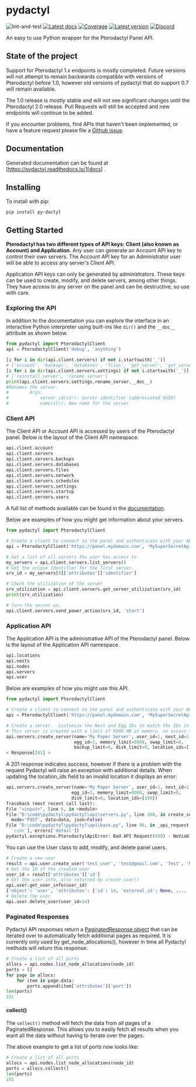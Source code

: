 # pydactyl

![lint-and-test]
[![Latest docs][docs-img]][docs]
[![Coverage][codecov-img]][codecov]
[![Latest version][pypi-img]][pypi]
[![Discord][discord-img]][discord-join]

An easy to use Python wrapper for the Pterodactyl Panel API.

## State of the project

Support for Pterodactyl 1.x endpoints is mostly completed. Future versions will
not attempt to remain backwards compatible with versions of Pterodactyl before
1.0, however old versions of pydactyl that do support 0.7 will remain available.

The 1.0 release is mostly stable and will not see significant changes until the
Pterodactyl 2.0 release. Pull Requests will still be accepted and new endpoints
will continue to be added.

If you encounter problems, find APIs that haven't been implemented, or have a
feature request please file a [Github issue][issues].

## Documentation

Generated documentation can be found at [https://pydactyl.readthedocs.io/][docs]
.

## Installing

To install with pip:

```shell
pip install py-dactyl
```

## Getting Started

**Pterodactyl has two different types of API keys: Client (also known as 
Account) and Application.**  Any user can generate an Account API key to 
control their own servers.  The Account API key for an Administrator user will
be able to access any server's Client API.

Application API keys can only be generated by administrators.  These keys can be used to create, modify, and delete servers, among other things.  They have access to any server on the panel and can be destructive, so use with care.

### Exploring the API
In addition to the documentation you can explore the interface in an 
interactive Python interpreter using built-ins like `dir()` and the
`__doc__` attribute as shown below.

```python
from pydactyl import PterodactylClient
api = PterodactylClient('debug', 'anything')

[i for i in dir(api.client.servers) if not i.startswith('_')]
# ['account', 'backups', 'databases', 'files', 'get_server', 'get_server_utilization', 'list_permissions', 'list_servers', 'network', 'schedules', 'send_console_command', 'send_power_action', 'servers', 'settings', 'startup', 'users']
[i for i in dir(api.client.servers.settings) if not i.startswith('_')]
# ['reinstall_server', 'rename_server']
print(api.client.servers.settings.rename_server.__doc__)
#Renames the server.
#        Args:
#            server_id(str): Server identifier (abbreviated UUID)
#            name(str): New name for the server
```

### Client API
The Client API or Account API is accessed by users of the Pterodactyl panel. 
Below is the layout of the Client API namespace.

```python
api.client.account
api.client.servers
api.client.servers.backups
api.client.servers.databases
api.client.servers.files
api.client.servers.network
api.client.servers.schedules
api.client.servers.settings
api.client.servers.startup
api.client.servers.users
```

A full list of methods available can be found in the [documentation][docs]. 


Below are examples of how you might get information about your servers.

```python
from pydactyl import PterodactylClient

# Create a client to connect to the panel and authenticate with your API key.
api = PterodactylClient('https://panel.mydomain.com', 'MySuperSecretApiKey')

# Get a list of all servers the user has access to
my_servers = api.client.servers.list_servers()
# Get the unique identifier for the first server.
srv_id = my_servers[0]['attributes']['identifier']

# Check the utilization of the server
srv_utilization = api.client.servers.get_server_utilization(srv_id)
print(srv_utilization)

# Turn the server on.
api.client.servers.send_power_action(srv_id, 'start')
```

### Application API
The Application API is the administrative API of the Pterodactyl panel. 
Below is the layout of the Application API namespace.

```python
api.locations
api.nests
api.nodes
api.servers
api.user
```

Below are examples of how you might use this API.

```python
from pydactyl import PterodactylClient

# Create a client to connect to the panel and authenticate with your API key.
api = PterodactylClient('https://panel.mydomain.com', 'MySuperSecretApiKey')

# Create a server.  Customize the Nest and Egg IDs to match the IDs in your panel.
# This server is created with a limit of 8000 MB of memory, no access to swap, unlimited disk space, in location_id 1.
api.servers.create_server(name='My Paper Server', user_id=1, nest_id=1,
                          egg_id=3, memory_limit=8000, swap_limit=0,
                          backup_limit=0, disk_limit=0, location_ids=[1])
< Response[201] >
```

A 201 response indicates success, however if there is a problem with the request
Pydactyl will raise an exception with additional details. When updating the
location_ids field to an invalid location it displays an error:

 ```python
api.servers.create_server(name='My Paper Server', user_id=1, nest_id=1,
                          egg_id=3, memory_limit=8000, swap_limit=0,
                          disk_limit=0, location_ids=[199])
Traceback (most recent call last):
 File "<input>", line 6, in <module>
 File "D:\code\pydactyl\pydactyl\api\servers.py", line 268, in create_server
   mode='POST', data=data, json=False)
 File "D:\code\pydactyl\pydactyl\api\base.py", line 98, in _api_request
   'code'], errors['detail'])
pydactyl.exceptions.PterodactylApiError: Bad API Request(400) - NoViableNodeException - No nodes satisfying the requirements specified for automatic deployment could be found.
```

You can use the User class to add, modify, and delete panel users.

```python
# Create a new user
result = api.user.create_user('test_user', 'test@gmail.com', 'Test', 'Name')
# Get the ID of the created user
user_id = result['attributes']['id']
# Get the user info, also returned by create_user()
api.user.get_user_info(user_id)
{'object': 'user', 'attributes': {'id': 14, 'external_id': None, ....
# Delete the user
api.user.delete_user(user_id=14)
```

### Paginated Responses

Pydactyl API responses return a [PaginatedResponse object](pydactyl/responses.py#L4) that can be iterated
over to automatically fetch additional pages as required. It is currently only
used by get_node_allocations(), however in time all Pydactyl methods will return
this response.

```python
# Create a list of all ports
allocs = api.nodes.list_node_allocations(node_id)
ports = []
for page in allocs:
    for item in page.data:
        ports.append(item['attributes']['port'])
len(ports)
151
```

#### collect()

The `collect()` method will fetch the data from all pages of a
PaginatedResponse. This allows you to easily fetch all results when you want all
the data without having to iterate over the pages.

The above example to get a list of ports now looks like:

```python
# Create a list of all ports
allocs = api.nodes.list_node_allocations(node_id)
ports = allocs.collect()
len(ports)
151
```

[docs]: https://pydactyl.readthedocs.io/

[docs-img]: https://readthedocs.org/projects/pydactyl/badge/?version=latest (Latest docs)

[pulls]: https://github.com/iamkubi/pydactyl/pulls

[issues]: https://github.com/iamkubi/pydactyl/issues

[pypi]: https://pypi.python.org/pypi/py-dactyl/

[pypi-img]: https://img.shields.io/pypi/v/py-dactyl.svg

[codecov]: https://codecov.io/gh/iamkubi/pydactyl

[codecov-img]: https://codecov.io/gh/iamkubi/pydactyl/branch/master/graph/badge.svg

[discord-img]: https://img.shields.io/badge/discord-join-7289DA.svg?logo=discord&longCache=true&style=flat

[discord-join]: https://discord.gg/TgZDHPB

[lint-and-test]: https://github.com/iamkubi/pydactyl/actions/workflows/lint-and-test.yml/badge.svg?branch=master (https://github.com/iamkubi/pydactyl/actions/workflows/lint-and-test.yml)
